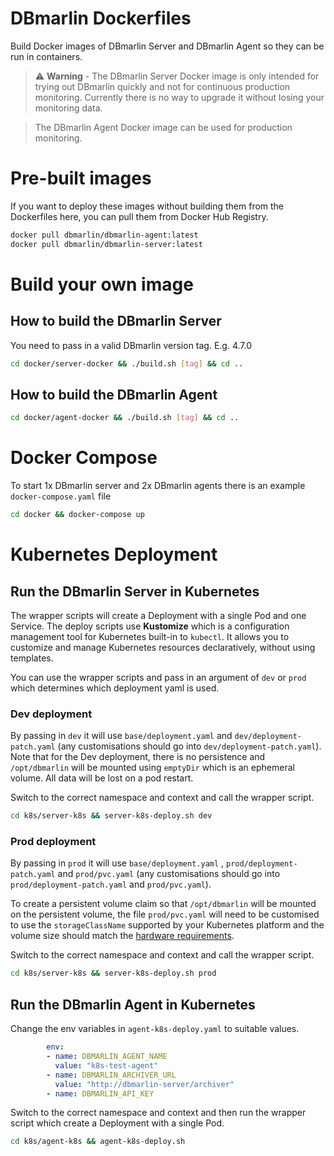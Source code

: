 # DBmarlin Dockerfiles 

Build Docker images of DBmarlin Server and DBmarlin Agent so they can be run in containers.

> ⚠️ **Warning** - The DBmarlin Server Docker image is only intended for trying out DBmarlin quickly and not for continuous production monitoring. Currently there is no way to upgrade it without losing your monitoring data.

> The DBmarlin Agent Docker image can be used for production monitoring.

# Pre-built images
If you want to deploy these images without building them from the Dockerfiles here, you can pull them from Docker Hub Registry.

```bash
docker pull dbmarlin/dbmarlin-agent:latest
docker pull dbmarlin/dbmarlin-server:latest
```

# Build your own image
## How to build the DBmarlin Server 
You need to pass in a valid DBmarlin version tag. E.g. 4.7.0

```bash
cd docker/server-docker && ./build.sh [tag] && cd ..
```

## How to build the DBmarlin Agent

```bash
cd docker/agent-docker && ./build.sh [tag] && cd ..
```

# Docker Compose
To start 1x DBmarlin server and 2x DBmarlin agents there is an example `docker-compose.yaml` file

```bash
cd docker && docker-compose up
```

# Kubernetes Deployment
## Run the DBmarlin Server in Kubernetes
The wrapper scripts will create a Deployment with a single Pod and one Service. The deploy scripts use **Kustomize** which is a configuration management tool for Kubernetes built-in to `kubectl`. It allows you to customize and manage Kubernetes resources declaratively, without using templates.

You can use the wrapper scripts and pass in an argument of `dev` or `prod` which determines which deployment yaml is used.

### Dev deployment

By passing in `dev` it will use `base/deployment.yaml` and `dev/deployment-patch.yaml` (any customisations should go into `dev/deployment-patch.yaml`). Note that for the Dev deployment, there is no persistence and `/opt/dbmarlin` will be mounted using `emptyDir` which is an ephemeral volume. All data will be lost on a pod restart.

Switch to the correct namespace and context and call the wrapper script.

```bash
cd k8s/server-k8s && server-k8s-deploy.sh dev
```

### Prod deployment

By passing in `prod` it will use `base/deployment.yaml` , `prod/deployment-patch.yaml` and `prod/pvc.yaml` (any customisations should go into `prod/deployment-patch.yaml` and `prod/pvc.yaml`).

To create a persistent volume claim so that `/opt/dbmarlin` will be mounted on the persistent volume, the file `prod/pvc.yaml` will need to be customised to use the `storageClassName` supported by your Kubernetes platform and the volume size should match the [hardware requirements](https://docs.dbmarlin.com/docs/getting-started/server-installation/hardware-requirements/).

Switch to the correct namespace and context and call the wrapper script.

```bash
cd k8s/server-k8s && server-k8s-deploy.sh prod
```

## Run the DBmarlin Agent in Kubernetes

Change the env variables in `agent-k8s-deploy.yaml` to suitable values.

```yaml
        env:
        - name: DBMARLIN_AGENT_NAME
          value: "k8s-test-agent"
        - name: DBMARLIN_ARCHIVER_URL
          value: "http://dbmarlin-server/archiver"
        - name: DBMARLIN_API_KEY
```

Switch to the correct namespace and context and then run the wrapper script which create a Deployment with a single Pod.

```bash
cd k8s/agent-k8s && agent-k8s-deploy.sh
```
